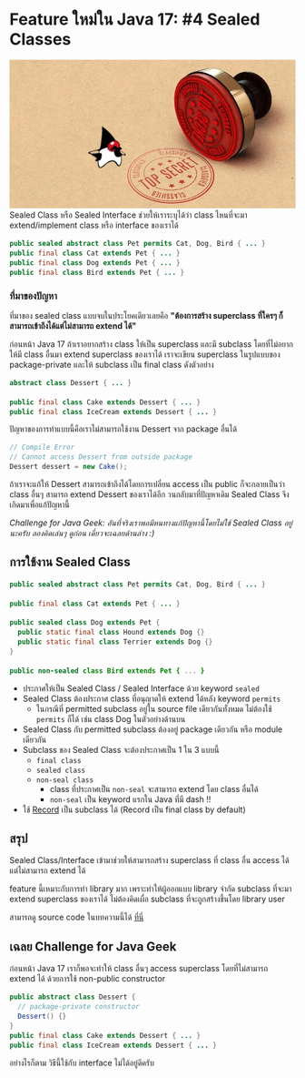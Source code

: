 # Feature ใหม่ใน Java 17: #4 Sealed Classes
![Duke, the Java mascot, looking at a top-secret rubber stamp](image/sealed-class.webp)
Sealed Class หรือ Sealed Interface ช่วยให้เราระบุได้ว่า class ไหนที่จะมา extend/implement class 
หรือ interface ของเราได้

```java
public sealed abstract class Pet permits Cat, Dog, Bird { ... }
public final class Cat extends Pet { ... }
public final class Dog extends Pet { ... }
public final class Bird extends Pet { ... }
```

### ที่มาของปัญหา
ที่มาของ sealed class แบบจบในประโยคเดียวเลยคือ **"ต้องการสร้าง superclass ที่ใครๆ ก็สามารถเข้าถึงได้แต่ไม่สามารถ extend ได้"**

ก่อนหน้า Java 17 ถ้าเราอยากสร้าง class ให้เป็น superclass และมี subclass โดยที่ไม่อยากให้มี class อื่นมา extend superclass ของเราได้ เราจะเขียน superclass 
ในรูปแบบของ package-private และให้ subclass เป็น final class ดังตัวอย่าง
```java
abstract class Dessert { ... }

public final class Cake extends Dessert { ... }
public final class IceCream extends Dessert { ... }
```
ปัญหาของการทำแบบนี้คือเราไม่สามารถใช้งาน Dessert จาก package อื่นได้
```java
// Compile Error
// Cannot access Dessert from outside package
Dessert dessert = new Cake();
```
ถ้าเราจะแก้ให้ Dessert สามารถเข้าถึงได้โดยการเปลี่ยน access เป็น public ก็จะกลายเป็นว่า class อื่นๆ สามารถ extend Dessert ของเราได้อีก
วนกลับมาที่ปัญหาเดิม Sealed Class จึงเกิดมาเพื่อแก้ปัญหานี้

_Challenge for Java Geek: อันที่จริงเราพอมีหนทางแก้ปัญหานี้โดยไม่ใช้ Sealed Class อยู่นะครับ ลองคิดเล่นๆ ดูก่อน
เดี๋ยวจะเฉลยด้านล่าง :)_

## การใช้งาน Sealed Class
```java
public sealed abstract class Pet permits Cat, Dog, Bird { ... }

public final class Cat extends Pet { ... }

public sealed class Dog extends Pet {
  public static final class Hound extends Dog {}
  public static final class Terrier extends Dog {}
}

public non-sealed class Bird extends Pet { ... }
```
- ประกาศให้เป็น Sealed Class / Sealed Interface ด้วย keyword `sealed`
- Sealed Class ต้องประกาศ class ที่อนุญาตให้ extend ได้หลัง keyword `permits`
  - ในกรณีที่ permitted subclass อยู่ใน source file เดียวกันทั้งหมด ไม่ต้องใช้ `permits` ก็ได้ เช่น class Dog ในตัวอย่างด้านบน
- Sealed Class กับ permitted subclass ต้องอยู่ package เดียวกัน หรือ module เดียวกัน
- Subclass ของ Sealed Class จะต้องประกาศเป็น 1 ใน 3 แบบนี้
  - `final class`
  - `sealed class`
  - `non-seal class`
    - class ที่ประกาศเป็น `non-seal` จะสามารถ extend โดย class อื่นได้ 
    - `non-seal` เป็น keyword แรกใน Java ที่มี dash !!
- ใช้ [Record](record.md) เป็น subclass ได้ (Record เป็น final class by default)

## สรุป
Sealed Class/Interface เข้ามาช่วยให้สามารถสร้าง superclass ที่ class อื่น access ได้แต่ไม่สามารถ extend ได้

feature นี้เหมาะกับการทำ library มาก เพราะทำให้ผู้ออกแบบ library จำกัด subclass ที่จะมา extend superclass ของเราได้ ไม่ต้องคิดเผื่อ subclass ที่จะถูกสร้างขึ้นโดย library user

สามารถดู source code ในบทความนี้ได้ [ที่นี่](https://github.com/withyuu/java-11-to-17)

## เฉลย Challenge for Java Geek
ก่อนหน้า Java 17 เราก็พอจะทำให้ class อื่นๆ access superclass โดยที่ไม่สามารถ extend ได้ ด้วยการใช้ non-public constructor
```java
public abstract class Dessert {
  // package-private constructor
  Dessert() {}
}
public final class Cake extends Dessert { ... }
public final class IceCream extends Dessert { ... }
```
อย่างไรก็ตาม วิธีนี้ใช้กับ interface ไม่ได้อยู่ดีครับ